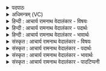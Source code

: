 <details><summary>पदपाठः</summary>

अ꣡चि꣢꣯क्रदत्। वृ꣡षा꣢꣯। ह꣡रिः꣢꣯। म꣣हा꣢न्। मि꣣त्रः꣢। मि꣣। त्रः꣢। न। द꣣र्शतः꣢। सम्। सू꣡र्ये꣢꣯ण। दि꣣द्युते। १०४२।
</details>

<details><summary>अधिमन्त्रम् (VC)</summary>

- पवमानः सोमः
- मेधातिथिः काण्वः
- गायत्री
- षड्जः
</details>

<details><summary>हिन्दी : आचार्य रामनाथ वेदालंकार - विषयः</summary>

छठी ऋचा ४९७ क्रमाङ्क पर परमेश्वर के विषय में व्याख्यात की गयी थी। यहाँ बादल के वर्णन द्वारा परमात्मा की महिमा प्रकट की गयी है।
</details>

<details><summary>हिन्दी : आचार्य रामनाथ वेदालंकार - पदार्थः</summary>

पदार्थान्वयभाषाः -  परमेश्वर की ही यह महिमा है कि (हरिः) वायु से इधर-उधर ले जाया जाता हुआ, (वृषा) वर्षा करनेवाला बादल (अचिक्रदत्) स्वयं को गरजाता है। (महान्) विशाल वह बादल (मित्रः न) मित्र के समान (दर्शतः) दर्शनीय होता है और वह बादल (सूर्येण) सूर्य द्वारा (सं दिद्युते) भलीभाँति दीप्त होता है, बिजली की छटाओं से भासित होता है ॥६॥ यहाँ उपमालङ्कार है ॥६॥
</details>

<details><summary>हिन्दी : आचार्य रामनाथ वेदालंकार - भावार्थः</summary>

भावार्थभाषाः -  बादल जब गरजता है,बिजली चमकाता है और बरसता है तब गरमी की धूप से तप्त लोग उसका मित्र के समान स्वागत करते हैं। बादल के जो उपकार हैं,वे वास्तव में परेश्वर के ही उपकार समझने चाहिएँ,क्योंकि वह उसी से सञ्चालित होता है ॥६॥
</details>

<details><summary>संस्कृत : आचार्य रामनाथ वेदालंकार - विषयः</summary>

षष्ठी ऋक् पूर्वार्चिके ४९७ क्रमाङ्के परमेश्वरविषये व्याख्याता। अत्र पर्जन्यवर्णनमुखेन परमात्ममहिमानं प्रकटयति।
</details>

<details><summary>संस्कृत : आचार्य रामनाथ वेदालंकार - पदार्थः</summary>

पदार्थान्वयभाषाः -  परमेश्वरस्यैवायं महिमा यत् (हरिः) वायुना इतस्ततो ह्रियमाणः (वृषाः) वर्षकः पर्जन्यः (मित्रः न) सुहृदिव (दर्शतः) दर्शनीयो भवति। किञ्च स पर्जन्यः (सूर्येण) आदित्यद्वारा (सं दिद्युते) सम्यक् दीप्यते, विद्युच्छटाभिर्भासते ॥६॥ अत्रोपमालङ्कारः ॥६॥
</details>

<details><summary>संस्कृत : आचार्य रामनाथ वेदालंकार - भावार्थः</summary>

भावार्थभाषाः -  पर्जन्यो यदा गर्जति विद्युतं विद्योतयति वर्षति च तदा ग्रीष्मतापेन तप्ता जनास्तस्य मित्रवत् स्वागतं कुर्वन्ति। पर्जन्यस्य य उपकारास्सन्ति ते वस्तुतः परमेश्वरस्यैवोपकारा मन्तव्यास्तेनैव तस्य सञ्चालितत्वात् ॥६॥
</details>

<details><summary>संस्कृत : आचार्य रामनाथ वेदालंकार - पादटिप्पनी</summary>

टिप्पणी:   १. ऋ० ९।२।६,साम० ४९७।
</details>